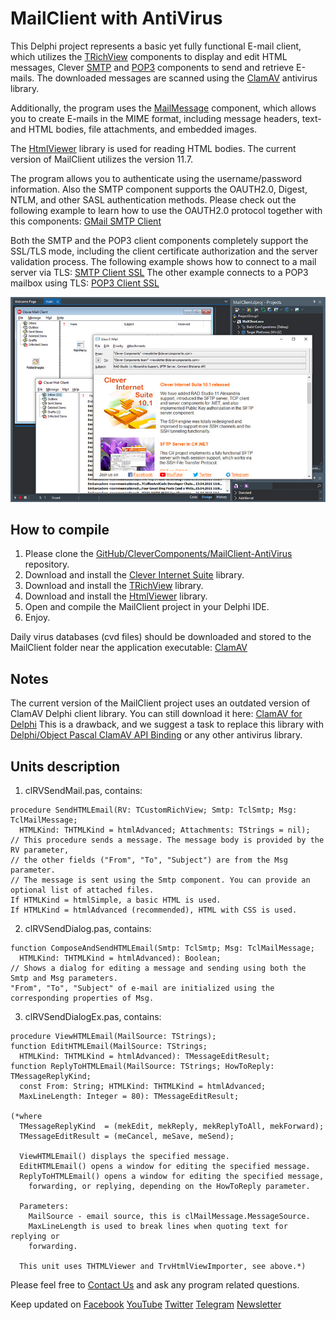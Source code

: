# MailClient with AntiVirus

This Delphi project represents a basic yet fully functional E-mail client, which utilizes the [TRichView](https://www.trichview.com/) components to display and edit HTML messages, Clever [SMTP](https://www.clevercomponents.com/products/inetsuite/smtp.asp) and [POP3](https://www.clevercomponents.com/products/inetsuite/pop3.asp) components to send and retrieve E-mails. The downloaded messages are scanned using the [ClamAV](https://www.clamav.net/) antivirus library.

Additionally, the program uses the [MailMessage](https://www.clevercomponents.com/products/inetsuite/messageparser.asp) component, which allows you to create E-mails in the MIME format, including message headers, text- and HTML bodies, file attachments, and embedded images.

The [HtmlViewer](https://github.com/BerndGabriel/HtmlViewer/) library is used for reading HTML bodies. The current version of MailClient utilizes the version 11.7.   

The program allows you to authenticate using the username/password information. Also the SMTP component supports the OAUTH2.0, Digest, NTLM, and other SASL authentication methods. Please check out the following example to learn how to use the OAUTH2.0 protocol together with this components: [GMail SMTP Client](https://github.com/CleverComponents/Clever-Internet-Suite-Examples/tree/master/Delphi/GMailSMTP)    

Both the SMTP and the POP3 client components completely support the SSL/TLS mode, including the client certificate authorization and the server validation process. The following example shows how to connect to a mail server via TLS: [SMTP Client SSL](https://github.com/CleverComponents/Clever-Internet-Suite-Examples/tree/master/Delphi/SmtpClientSSL) The other example connects to a POP3 mailbox using TLS: [POP3 Client SSL](https://github.com/CleverComponents/Clever-Internet-Suite-Examples/tree/master/Delphi/Pop3ClientSSL)   

![Screenshot](MailClient-Antivirus.jpg)

## How to compile

1. Please clone the [GitHub/CleverComponents/MailClient-AntiVirus](https://github.com/CleverComponents/MailClient-AntiVirus) repository.
2. Download and install the [Clever Internet Suite](https://www.clevercomponents.com/downloads/inetsuite/suitedownload.asp) library.
3. Download and install the [TRichView](https://www.trichview.com/download/) library.
4. Download and install the [HtmlViewer](https://github.com/BerndGabriel/HtmlViewer/releases/tag/11.7) library.
5. Open and compile the MailClient project in your Delphi IDE.
6. Enjoy.

Daily virus databases (cvd files) should be downloaded and stored to the MailClient folder near the application executable: [ClamAV](https://www.clamav.net/)   

## Notes

The current version of the MailClient project uses an outdated version of ClamAV Delphi client library. You can still download it here: 
[ClamAV for Delphi](http://en.sourceforge.jp/frs/g_redir.php?m=jaist&f=%2Fvisualsynapse%2FSynapse+User+Contributions%2FTClamav+antivirus+delphi+component+using+libclamav+%28dll+included%29%2FTClamav.0.1.1.zip) This is a drawback, and we suggest a task to replace this library with [Delphi/Object Pascal ClamAV API Binding](https://github.com/reyjieroque/delphi-clamav) or any other antivirus library.   

## Units description

1. clRVSendMail.pas, contains:

``` delphi
procedure SendHTMLEmail(RV: TCustomRichView; Smtp: TclSmtp; Msg: TclMailMessage;
  HTMLKind: THTMLKind = htmlAdvanced; Attachments: TStrings = nil);
// This procedure sends a message. The message body is provided by the RV parameter,
// the other fields ("From", "To", "Subject") are from the Msg parameter.
// The message is sent using the Smtp component. You can provide an optional list of attached files.
If HTMLKind = htmlSimple, a basic HTML is used.
If HTMLKind = htmlAdvanced (recommended), HTML with CSS is used.
```

2. clRVSendDialog.pas, contains:

``` delphi
function ComposeAndSendHTMLEmail(Smtp: TclSmtp; Msg: TclMailMessage;
  HTMLKind: THTMLKind = htmlAdvanced): Boolean;
// Shows a dialog for editing a message and sending using both the Smtp and Msg parameters.
"From", "To", "Subject" of e-mail are initialized using the corresponding properties of Msg.
```

3. clRVSendDialogEx.pas, contains:

``` delphi
procedure ViewHTMLEmail(MailSource: TStrings);
function EditHTMLEmail(MailSource: TStrings;
  HTMLKind: THTMLKind = htmlAdvanced): TMessageEditResult;
function ReplyToHTMLEmail(MailSource: TStrings; HowToReply: TMessageReplyKind;
  const From: String; HTMLKind: THTMLKind = htmlAdvanced;
  MaxLineLength: Integer = 80): TMessageEditResult;

(*where
  TMessageReplyKind  = (mekEdit, mekReply, mekReplyToAll, mekForward);
  TMessageEditResult = (meCancel, meSave, meSend);

  ViewHTMLEmail() displays the specified message.
  EditHTMLEmail() opens a window for editing the specified message.
  ReplyToHTMLEmail() opens a window for editing the specified message, 
    forwarding, or replying, depending on the HowToReply parameter.

  Parameters:
    MailSource - email source, this is clMailMessage.MessageSource.
    MaxLineLength is used to break lines when quoting text for replying or
    forwarding.

  This unit uses THTMLViewer and TrvHtmlViewImporter, see above.*)
```

Please feel free to [Contact Us](https://www.clevercomponents.com/support/) and ask any program related questions.   

Keep updated on [Facebook](http://www.facebook.com/clevercomponents)   [YouTube](https://www.youtube.com/channel/UC9Si4WNQVSeXQMjdEJ8j1fg)   [Twitter](https://twitter.com/CleverComponent)   [Telegram](https://t.me/clevercomponents)   [Newsletter](https://www.clevercomponents.com/home/maillist.asp)   
